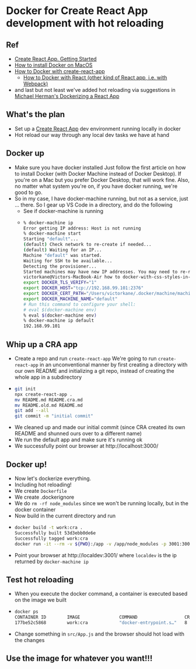 # Docker for Create React App development with hot reloading

## Ref

- [Create React App. Getting Started](https://create-react-app.dev/docs/getting-started/)
- [How to install Docker on MacOS](https://www.robinwieruch.de/docker-macos)
- [How to Docker with create-react-app](https://www.robinwieruch.de/docker-create-react-app-development)
  - [How to Docker with React (other kind of React app, i.e. with Webpack)](https://www.robinwieruch.de/docker-react-development)
- and last but not least
  we've added hot reloading via suggestions in [Michael Herman's Dockerizing a React App](https://mherman.org/blog/dockerizing-a-react-app/)

## What's the plan

- Set up a [Create React App]() dev environment running locally in docker
- Hot reload our way through any local dev tasks we have at hand

## Docker up

- Make sure you have docker installed
  Just follow the first article on how to install Docker (with Docker Machine instead of Docker Desktop).
  If you're on a Mac but you prefer Docker Desktop, that will work fine.
  Also, no matter what system you're on, if you have docker running, we're good to go.
- So in my case, I have docker-machine running, but not as a service, just ... there.
  So I gear up VS Code in a directory, and do the following
  - See if docker-machine is running
  - ```bash
    % docker-machine ip
    Error getting IP address: Host is not running
    % docker-machine start
    Starting "default"...
    (default) Check network to re-create if needed...
    (default) Waiting for an IP...
    Machine "default" was started.
    Waiting for SSH to be available...
    Detecting the provisioner...
    Started machines may have new IP addresses. You may need to re-run the `docker-machine env` command.
    victorkane@Victors-MacBook-Air how to docker-with-css-styles-in-cra % docker-machine env
    export DOCKER_TLS_VERIFY="1"
    export DOCKER_HOST="tcp://192.168.99.101:2376"
    export DOCKER_CERT_PATH="/Users/victorkane/.docker/machine/machines/default"
    export DOCKER_MACHINE_NAME="default"
    # Run this command to configure your shell:
    # eval $(docker-machine env)
    % eval $(docker-machine env)
    % docker-machine ip default
    192.168.99.101
    ```

## Whip up a CRA app

- Create a repo and run `create-react-app`
  We're going to run `create-react-app` in an unconventional manner
  by first creating a directory with our own README
  and initializing a git repo,
  instead of creating the whole app in a subdirectory
- ```bash
  git init
  npx create-react-app .
  mv README.md README.cra.md
  mv README.old.md README.md
  git add --all
  git commit -m "initial commit"
  ```
- We cleaned up and made our initial commit
  (since CRA created its own README and shunned ours over to a different name)
- We run the default app and make sure it's running ok
- We successfully point our browser at
  http://localhost:3000/

## Docker up!

- Now let's dockerize everything.
- Including hot reloading!
- We create `Dockerfile`
- We create .dockerignore
- We do `rm -rf node_modules` since we won't be running locally,
  but in the docker container
- Now build in the current directory and run
- ```bash
  docker build -t work:cra .
  Successfully built 53d3ebb0de6e
  Successfully tagged work:cra
  docker run -it --rm -v ${PWD}:/app -v /app/node_modules -p 3001:3000 -e CHOKIDAR_USEPOLLING=true work:cra
  ```
- Point your browser at http://localdev:3001/
  where `localdev` is the ip returned by `docker-machine ip`

## Test hot reloading

- When you execute the docker command,
  a container is executed based on the image we built
- ```bash
  docker ps
  CONTAINER ID        IMAGE               COMMAND                  CREATED             STATUS              PORTS                    NAMES
  177be52c5868        work:cra            "docker-entrypoint.s…"   8 minutes ago       Up 8 minutes        0.0.0.0:3001->3000/tcp   keen_haslett
  ```
- Change something in `src/App.js` and the browser should hot load with the changes

## Use the image for whatever you want!!!
